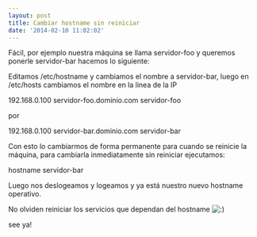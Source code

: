 ```yaml
---
layout: post
title: Cambiar hostname sin reiniciar
date: '2014-02-10 11:02:02'
---
```



Fácil, por ejemplo nuestra máquina se llama servidor-foo y queremos ponerle servidor-bar hacemos lo siguiente:

Editamos /etc/hostname y cambiamos el nombre a servidor-bar, luego en /etc/hosts cambiamos el nombre en la linea de la IP

192.168.0.100 servidor-foo.dominio.com servidor-foo

por

192.168.0.100 servidor-bar.dominio.com servidor-bar

Con esto lo cambiarmos de forma permanente para cuando se reinicie la máquina, para cambiarla inmediatamente sin reiniciar ejecutamos:

hostname servidor-bar

Luego nos deslogeamos y logeamos y ya está nuestro nuevo hostname operativo.

No olviden reiniciar los servicios que dependan del hostname ![:)](http://carlos.debianchile.cl/blog/wp-includes/images/smilies/simple-smile.png)

see ya!



